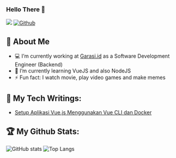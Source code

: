 ### Hello There 👋
![](https://visitor-badge.laobi.icu/badge?page_id=rogojagad.rogojagad) [![Github](https://img.shields.io/github/followers/rogojagad)](https://github.com/rogojagad)

## :dog: About Me
- :computer: I’m currently working at [Garasi.id](https://garasi.id/) as a Software Development Engineer (Backend)
- 🌱 I’m currently learning VueJS and also NodeJS
- ⚡ Fun fact: I watch movie, play video games and make memes

## :blue_book: My Tech Writings:
+ [Setup Aplikasi Vue.js Menggunakan Vue CLI dan Docker](https://rogojagadalit.medium.com/setup-aplikasi-vue-js-menggunakan-vue-cli-dan-docker-87fb73e478f2)

## :trophy: My Github Stats:
![GitHub stats](https://github-readme-stats.vercel.app/api?username=rogojagad&show_icons=true&theme=tokyonight) ![Top Langs](https://github-readme-stats.vercel.app/api/top-langs/?username=rogojagad&theme=tokyonight)

<!--
**rogojagad/rogojagad** is a ✨ _special_ ✨ repository because its `README.md` (this file) appears on your GitHub profile.

Here are some ideas to get you started:

- 🔭 I’m currently working on ...
- 🌱 I’m currently learning ...
- 👯 I’m looking to collaborate on ...
- 🤔 I’m looking for help with ...
- 💬 Ask me about ...
- 📫 How to reach me: ...
- 😄 Pronouns: ...
- ⚡ Fun fact: ...
-->
